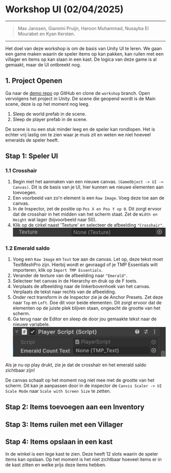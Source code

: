 # Workshop UI (02/04/2025)

--- 
> Max Janssen, Giannini Pruijn, Haroon Muhammad, Nusayba El Mourabet en Kyan Kersten.
--- 
Het doel van deze workshop is om de basis van Unity UI te leren. 
We gaan een game maken waarin de speler items op kan pakken, kan ruilen met een villager en items op kan slaan in een kast. De logica van deze game is al gemaakt, maar de UI ontbreekt nog.

## 1. Project Openen 
Ga naar de [demo repo](https://github.com/MaxJanssen2002/UI_Research_Prototypes/tree/main/Vendor_Game) op GitHub en clone de ``workshop`` branch. Open vervolgens het project in Unity. 
De scene die geopend wordt is de Main scene, deze is op het moment nog leeg. 

1. Sleep de world prefab in de scene. 
2. Sleep de player prefab in de scene.

De scene is nu een stuk minder leeg en de speler kan rondlopen. Het is echter vrij lastig om te zien waar je muis zit en weten we niet hoeveel emeralds de speler heeft. 

## Stap 1: Speler UI 

### 1.1 Crosshair
1. Begin met het aanmaken van een nieuwe canvas. ``(GameObject -> UI -> Canvas)``. Dit is de basis van je UI, hier kunnen we nieuwe elementen aan toevoegen.
2. Een voorbeeld van zo'n element is een ``Raw Image``. Voeg deze toe aan de canvas.
3. In de Inspector, zet de positie op ``Pos X en Pos Y op 0``. Dit zorgt ervoor dat de crosshair in het midden van het scherm staat. Zet de ``Width en Height`` wat lager (bijvoorbeeld naar 50).
4. Klik op de cirkel naast 'Texture' en selecteer de afbeelding ```"Crosshair"```. 
![img.png](img.png)

### 1.2 Emerald saldo
1. Voeg een ``Raw Image`` en ``Text`` toe aan de canvas. Let op, deze tekst moet TextMeshPro zijn. Hierbij wordt er gevraagd of je TMP Essentials wilt importeren, klik op ``Import TMP Essentials``.
2. Verander de texture van de afbeelding naar ```"Emerald"```.
3. Selecteer het canvas in de Hierarchy en druk op de F toets. 
4. Verplaats de afbeelding naar de linkerbovenhoek van het canvas. Verplaats de tekst naar rechts van de afbeelding. 
5. Onder rect transform in de Inspector zie je de Anchor Presets. Zet deze naar ```Top``` en ```Left```. Doe dit voor beide elementen. Dit zorgt ervoor dat de elementen op de juiste plek blijven staan, ongeacht de grootte van het scherm.
6. Ga terug naar de Editor en sleep de door jou gemaakte tekst naar de nieuwe variabele. 
![img_1.png](img_1.png)

Als je nu op play drukt, zie je dat de crosshair en het emerald saldo zichtbaar zijn!

De canvas schaalt op het moment nog niet mee met de grootte van het scherm. Dit kan je aanpassen door in de inspector de ```Canvis Scaler -> UI Scale Mode``` naar ```Scale with Screen Size``` te zetten.

## Stap 2: Items toevoegen aan een Inventory
## Stap 3: Items ruilen met een Villager 
## Stap 4: Items opslaan in een kast
In de winkel is een lege kast te zien. Deze heeft 12 slots waarin de speler items kan opslaan. Op het moment is het niet zichtbaar hoeveel items er in de kast zitten en welke prijs deze items hebben. 

